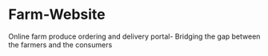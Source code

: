 # Farm-Website
Online farm produce ordering and delivery portal- Bridging the gap between the farmers and the consumers

